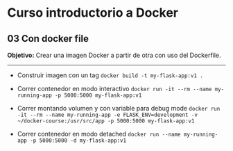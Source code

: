 # Curso introductorio a Docker

## 03 Con docker file

**Objetivo:** Crear una imagen Docker a partir de otra con uso del Dockerfile.

---

- Construir imagen con un tag
  `docker build -t my-flask-app:v1 .`

- Correr contenedor en modo interactivo
  `docker run -it --rm --name my-running-app -p 5000:5000 my-flask-app:v1`

- Correr montando volumen y con variable para debug mode
  `docker run -it --rm --name my-running-app -e FLASK_ENV=development -v ~/docker-course:/usr/src/app -p 5000:5000 my-flask-app:v1`

- Correr contenedor en modo detached
  `docker run --name my-running-app -p 5000:5000 -d my-flask-app:v1`
